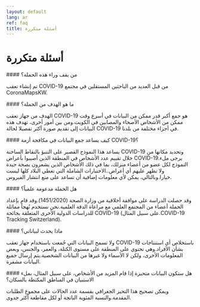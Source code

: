 ```yaml
---
layout: default
lang: ar
ref: faq
title: أسئلة متكررة
---
```

# أسئلة متكررة

‪####‬ من يقف وراء هذه الحملة؟ 

تم إنشاء تعقب COVID-19 من قبل العديد من الباحثين المستقلين في مجتمع CoronaMapsKW.

‪####‬ ما هو الهدف من الحملة؟
 
الهدف من جهاز تعقب COVID-19 هو جمع أكبر قدر ممكن من البيانات في أسرع وقت ممكن من الأشخاص الأصحاء والمصابين في الكويت.ومن بين أمور أخرى، تهدف هذه البيانات إلى تقديم صورة أكثر تفصيلا لحالة COVID-19 في أجزاء مختلفة من بلدنا.

‪####‬ كيف يساعد جمع البيانات في مكافحة أزمة COVID-19؟ 

يساعد هذا النموذج القصير على التنبؤ بالنقاط الساخنة COVID-19 وتحديد مكانها من خلال تقييم عدد الأشخاص في المنطقة الذين أصيبوا بأعراض COVID-19.يرجى ملء النموذج لكل عضو من أعضاء منزلك، بما في ذلك الأشخاص الذين يشعرون بصحة جيدة ولا تظهر عليهم أي أعراض..الاختبارات الشاملة التي تغطي البلاد كلها ليست خيارا.وبالتالي، يمكن لأي معلومات إضافية أن تساعد على منع انتشار الفيروس.

‪####‬ هل الحملة مدعومة علمياً؟
 
وقد حصلت الدراسة على موافقة أخلاقية من وزارة الصحة (1451/2020).وقد قام بإعداد الحملة أعضاء من المجتمع العلمي مع مراعاة الدقة العلمية.نحن نستخدم نُهجاً مماثلة للدراسات الدولية الأخرى المتعلقة بجائحة COVID-19 (على سبيل المثال.COVID-19 Tracking Switzerland).

‪####‬ ماذا يحدث لبياناتي؟ 

ولا تسمح البيانات التي جُمعت باستخدام جهاز تعقب COVID-19 باستخلاص أي استنتاجات بشأن الأفراد.وهي تحتوي على المنطقة على مستوى الكتلة، والعمر، والجنس، وبعض المعلومات الأخرى، ولكن لا الأسماء ولا غيرها من البيانات الشخصية.يتم إرسال جميع البيانات مشفرة.

‪####‬ هل ستكون البيانات متحيزة إذا قام المزيد من الأشخاص، على سبيل المثال، بملء الاستبيان في المناطق المكتظة بالسكان؟
 
ويمكن تصحيح هذا التحيز الجغرافي بقسمة عدد الحالات على مجموع الطلبات المقدمة.والنسبة المئوية الناتجة أو لكل مقاطعة أكثر جدوى.
